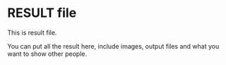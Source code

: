 # RESULT file

This is result file.

You can put all the result here, include images, output files and what you want to show other people.